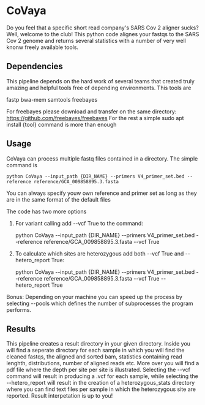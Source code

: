 # CoVaya
Do you feel that a specific short read company's SARS Cov 2 aligner sucks?Well, welcome to the club! This python code alignes your fastqs to the SARS Cov 2 genome and returns several statistics with a number of very well knonw freely available tools. 

## Dependencies

This pipeline depends on the hard work of several teams that created truly amazing and helpful tools free of depending environments. This tools are 

fastp
bwa-mem
samtools
freebayes
  
  
 For freebayes please download and transfer on the same directory: https://github.com/freebayes/freebayes
 For the rest a simple sudo apt install {tool} command is more than enough

## Usage

CoVaya can process multiple fastq files contained in a directory. The simple command is

    python CoVaya --input_path {DIR_NAME} --primers V4_primer_set.bed --reference reference/GCA_009858895.3.fasta
    
    
You can always specify youw own reference and primer set as long as they are in the same format of the default files

The code has two more options
1. For variant calling add --vcf True to the command:
  
    python CoVaya --input_path {DIR_NAME} --primers V4_primer_set.bed --reference reference/GCA_009858895.3.fasta --vcf True


2. To calculate which sites are heterozygous add both --vcf True and --hetero_report True:
  
    python CoVaya --input_path {DIR_NAME} --primers V4_primer_set.bed --reference reference/GCA_009858895.3.fasta --vcf True --hetero_report True


Bonus:
  Depending on your machine you can speed up the process by selecting --pools which defines the number of subprocesses the program performs. 

## Results

This pipeline creates a result directory in your given directory. Inside you will find a seperate directory for each sample in which you will find the cleaned fastqs, the aligned and sorted bam, statistics containing read lenghth, distributions, number of aligned reads etc. More over you will find a pdf file where the depth per site per site is illustrated. Selecting the --vcf command will result in producing a .vcf for each sample, while selecting the --hetero_report will result in the creation of a heterozygous_stats directory where you can find text files per sample in which the heterozygous site are reported. Result interpetation is up to you!  

